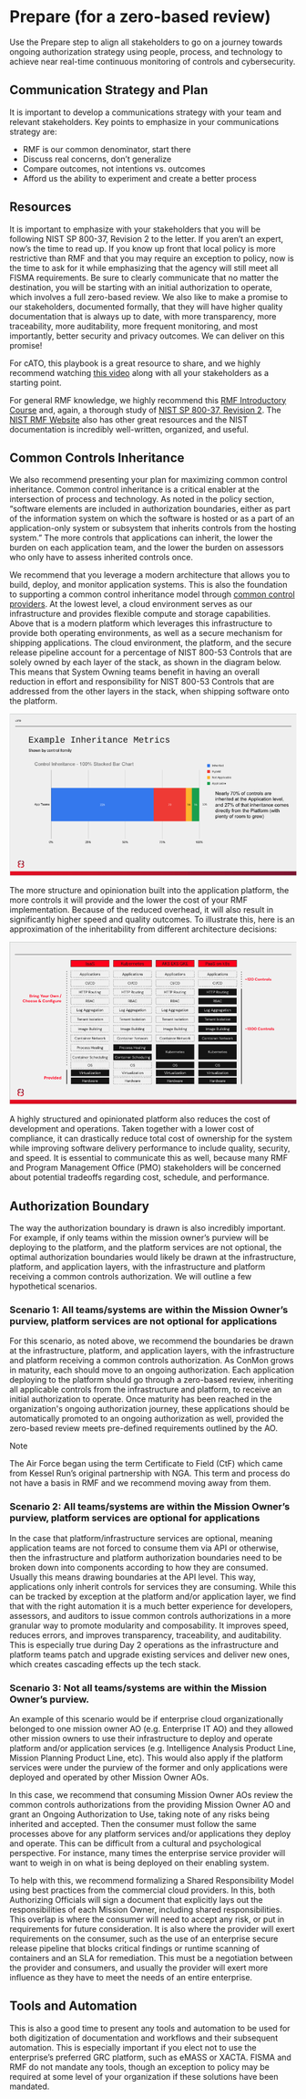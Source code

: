 # Prepare (for a zero-based review)

Use the Prepare step to align all stakeholders to go on a journey towards ongoing authorization strategy using people, process, and technology to achieve near real-time continuous monitoring of controls and cybersecurity. 



## Communication Strategy and Plan

It is important to develop a communications strategy with your team and relevant stakeholders. Key points to emphasize in your communications strategy are:

- RMF is our common denominator, start there
- Discuss real concerns, don’t generalize
- Compare outcomes, not intentions vs. outcomes
- Afford us the ability to experiment and create a better process



## Resources

It is important to emphasize with your stakeholders that you will be following NIST SP 800-37, Revision 2 to the letter. If you aren’t an expert, now’s the time to read up.  If you know up front that local policy is more restrictive than RMF and that you may require an exception to policy, now is the time to ask for it while emphasizing that the agency will still meet all FISMA requirements. Be sure to clearly communicate that no matter the destination, you will be starting with an initial authorization to operate, which involves a full zero-based review. We also like to make a promise to our stakeholders, documented formally, that they will have higher quality documentation that is always up to date, with more transparency, more traceability, more auditability, more frequent monitoring, and most importantly, better security and privacy outcomes. We can deliver on this promise!

For cATO, this playbook is a great resource to share, and we highly recommend watching [this video](https://www.rise8.us/resources/continuous-delivery-for-nist-rmf-cato) along with all your stakeholders as a starting point.

For general RMF knowledge, we highly recommend this [RMF Introductory Course](https://csrc.nist.gov/Projects/risk-management/rmf-course) and, again, a thorough study of [NIST SP 800-37, Revision 2](https://csrc.nist.gov/publications/detail/sp/800-37/rev-2/final). The [NIST RMF Website](https://csrc.nist.gov/projects/risk-management) also has other great resources and the NIST documentation is incredibly well-written, organized, and useful.



## Common Controls Inheritance

We also recommend presenting your plan for maximizing common control inheritance. Common control inheritance is a critical enabler at the intersection of process and technology. As noted in the policy section, “software elements are included in authorization boundaries, either as part of the information system on which the software is hosted or as a part of an application-only system or subsystem that inherits controls from the hosting system.” The more controls that applications can inherit, the lower the burden on each application team, and the lower the burden on assessors who only have to assess inherited controls once. 

We recommend that you leverage a modern architecture that allows you to build, deploy, and monitor application systems. This is also the foundation to supporting a common control inheritance model through [common control providers](https://csrc.nist.gov/glossary/term/common_control_provider#:~:text=Definition(s)%3A,controls%20inherited%20by%20information%20systems). At the lowest level, a cloud environment serves as our infrastructure and provides flexible compute and storage capabilities. Above that is a modern platform which leverages this infrastructure to provide both operating environments, as well as a secure mechanism for shipping applications. The cloud environment, the platform, and the secure release pipeline account for a percentage of NIST 800-53 Controls that are solely owned by each layer of the stack, as shown in the diagram below. This means that System Owning teams benefit in having an overall reduction in effort and responsibility for NIST 800-53 Controls that are addressed from the other layers in the stack, when shipping software onto the platform.

![This is an image!](images/inheritance.png)

The more structure and opinionation built into the application platform, the more controls it will provide and the lower the cost of your RMF implementation. Because of the reduced overhead, it will also result in significantly higher speed and quality outcomes. To illustrate this, here is an approximation of the inheritability from different architecture decisions:

![This is an image!](images/opinionated-platform.png)

A highly structured and opinionated platform also reduces the cost of development and operations. Taken together with a lower cost of compliance, it can drastically reduce total cost of ownership for the system while improving software delivery performance to include quality, security, and speed. It is essential to communicate this as well, because many RMF and Program Management Office (PMO) stakeholders will be concerned about potential tradeoffs regarding cost, schedule, and performance.



## Authorization Boundary

The way the authorization boundary is drawn is also incredibly important. For example, if only teams within the mission owner’s purview will be deploying to the platform, and the platform services are not optional, the optimal authorization boundaries would likely be drawn at the infrastructure, platform, and application layers, with the infrastructure and platform receiving a common controls authorization. We will outline a few hypothetical scenarios.

### Scenario 1: All teams/systems are within the Mission Owner’s purview, platform services are not optional for applications

For this scenario, as noted above, we recommend the boundaries be drawn at the infrastructure, platform, and application layers, with the infrastructure and platform receiving a common controls authorization. As ConMon grows in maturity, each should move to an ongoing authorization. Each application deploying to the platform should go through a zero-based review, inheriting all applicable controls from the infrastructure and platform, to receive an initial authorization to operate. Once maturity has been reached in the organization's ongoing authorization journey, these applications should be automatically promoted to an ongoing authorization as well, provided the zero-based review meets pre-defined requirements outlined by the AO. 

> [!NOTE]
> The Air Force began using the term Certificate to Field (CtF) which came from Kessel Run’s original partnership with NGA. This term and process do not have a basis in RMF and we recommend moving away from them.

### Scenario 2: All teams/systems are within the Mission Owner’s purview, platform services are optional for applications

In the case that platform/infrastructure services are optional, meaning application teams are not forced to consume them via API or otherwise, then the infrastructure and platform authorization boundaries need to be broken down into components according to how they are consumed. Usually this means drawing boundaries at the API level. This way, applications only inherit controls for services they are consuming. While this can be tracked by exception at the platform and/or application layer, we find that with the right automation it is a much better experience for developers, assessors, and auditors to issue common controls authorizations in a more granular way to promote modularity and composability. It improves speed, reduces errors, and improves transparency, traceability, and auditability. This is especially true during Day 2 operations as the infrastructure and platform teams patch and upgrade existing services and deliver new ones, which creates cascading effects up the tech stack.

### Scenario 3: Not all teams/systems are within the Mission Owner’s purview.

An example of this scenario would be if enterprise cloud organizationally belonged to one mission owner AO (e.g. Enterprise IT AO) and they allowed other mission owners to use their infrastructure to deploy and operate platform and/or application services (e.g. Intelligence Analysis Product Line, Mission Planning Product Line, etc). This would also apply if the platform services were under the purview of the former and only applications were deployed and operated by other Mission Owner AOs. 

In this case, we recommend that consuming Mission Owner AOs review the common controls authorizations from the providing Mission Owner AO and grant an Ongoing Authorization to Use, taking note of any risks being inherited and accepted. Then the consumer must follow the same processes above for any platform services and/or applications they deploy and operate. This can be difficult from a cultural and psychological perspective. For instance, many times the enterprise service provider will want to weigh in on what is being deployed on their enabling system. 

To help with this, we recommend formalizing a Shared Responsibility Model using best practices from the commercial cloud providers. In this, both Authorizing Officials will sign a document that explicitly lays out the responsibilities of each Mission Owner, including shared responsibilities. This overlap is where the consumer will need to accept any risk, or put in requirements for future consideration. It is also where the provider will exert requirements on the consumer, such as the use of an enterprise secure release pipeline that blocks critical findings or runtime scanning of containers and an SLA for remediation. This must be a negotiation between the provider and consumers, and usually the provider will exert more influence as they have to meet the needs of an entire enterprise.



## Tools and Automation

This is also a good time to present any tools and automation to be used for both digitization of documentation and workflows and their subsequent automation. This is especially important if you elect not to use the enterprise’s preferred GRC platform, such as eMASS or XACTA. FISMA and RMF do not mandate any tools, though an exception to policy may be required at some level of your organization if these solutions have been mandated. 
